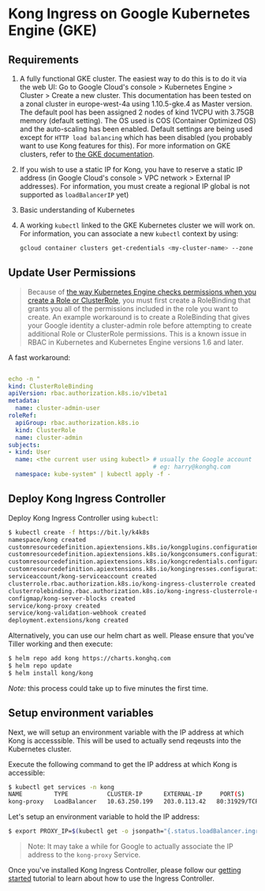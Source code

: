 # Kong Ingress on Google Kubernetes Engine (GKE)

## Requirements

1. A fully functional GKE cluster.
   The easiest way to do this is to do it via the web UI:
   Go to Google Cloud's console > Kubernetes Engine > Cluster >
   Create a new cluster.
   This documentation has been tested on a zonal cluster in
   europe-west-4a using 1.10.5-gke.4 as Master version.
   The default pool has been assigned 2 nodes of kind 1VCPU
   with 3.75GB memory (default setting).
   The OS used is COS (Container Optimized OS) and the auto-scaling
   has been enabled. Default settings are being used except for
   `HTTP load balancing` which has been disabled (you probably want to use
   Kong features for this). For more information on GKE clusters,
   refer to
   [the GKE documentation](https://cloud.google.com/kubernetes-engine/docs/).
1. If you wish to use a static IP for Kong, you have to reserve a static IP
   address (in Google Cloud's console > VPC network >
   External IP addresses). For information,
   you must create a regional IP
   global is not supported as `loadBalancerIP` yet)
1. Basic understanding of Kubernetes
1. A working `kubectl`  linked to the GKE Kubernetes
   cluster we will work on. For information, you can associate a new `kubectl`
   context by using:

   ```bash
   gcloud container clusters get-credentials <my-cluster-name> --zone <my-zone> --project <my-project-id>
    ```

## Update User Permissions

> Because of [the way Kubernetes Engine checks permissions
when you create a Role or ClusterRole](https://cloud.google.com/kubernetes-engine/docs/how-to/role-based-access-control), you must
first create a RoleBinding that grants you all of
the permissions included in the role you want to create.
An example workaround is to create a RoleBinding that
gives your Google identity a cluster-admin role
before attempting to create additional Role or
ClusterRole permissions.
This is a known issue in RBAC in Kubernetes and
Kubernetes Engine versions 1.6 and
later.

A fast workaround:

```yaml

echo -n "
kind: ClusterRoleBinding
apiVersion: rbac.authorization.k8s.io/v1beta1
metadata:
  name: cluster-admin-user
roleRef:
  apiGroup: rbac.authorization.k8s.io
  kind: ClusterRole
  name: cluster-admin
subjects:
- kind: User
  name: <the current user using kubectl> # usually the Google account
                                         # eg: harry@konghq.com
  namespace: kube-system" | kubectl apply -f -

```

## Deploy Kong Ingress Controller

Deploy Kong Ingress Controller using `kubectl`:

```bash
$ kubectl create -f https://bit.ly/k4k8s
namespace/kong created
customresourcedefinition.apiextensions.k8s.io/kongplugins.configuration.konghq.com created
customresourcedefinition.apiextensions.k8s.io/kongconsumers.configuration.konghq.com created
customresourcedefinition.apiextensions.k8s.io/kongcredentials.configuration.konghq.com created
customresourcedefinition.apiextensions.k8s.io/kongingresses.configuration.konghq.com created
serviceaccount/kong-serviceaccount created
clusterrole.rbac.authorization.k8s.io/kong-ingress-clusterrole created
clusterrolebinding.rbac.authorization.k8s.io/kong-ingress-clusterrole-nisa-binding created
configmap/kong-server-blocks created
service/kong-proxy created
service/kong-validation-webhook created
deployment.extensions/kong created
```

Alternatively, you can use our helm chart as well.
Please ensure that you've Tiller working and then execute:

```bash
$ helm repo add kong https://charts.konghq.com
$ helm repo update
$ helm install kong/kong
```

*Note:* this process could take up to five minutes the first time.

## Setup environment variables

Next, we will setup an environment variable with the IP address at which
Kong is accesssible. This will be used to actually send reqeusts into the
Kubernetes cluster.

Execute the following command to get the IP address at which Kong is accessible:

```bash
$ kubectl get services -n kong
NAME         TYPE           CLUSTER-IP      EXTERNAL-IP     PORT(S)                      AGE
kong-proxy   LoadBalancer   10.63.250.199   203.0.113.42   80:31929/TCP,443:31408/TCP   57d
```

Let's setup an environment variable to hold the IP address:

```bash
$ export PROXY_IP=$(kubectl get -o jsonpath="{.status.loadBalancer.ingress[0].ip}" service -n kong kong-proxy)
```

> Note: It may take a while for Google to actually associate the
IP address to the `kong-proxy` Service.

Once you've installed Kong Ingress Controller, please follow our
[getting started](../guides/getting-started.md) tutorial to learn
about how to use the Ingress Controller.
